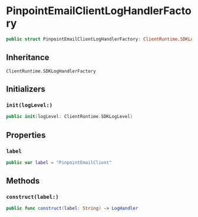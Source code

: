 # PinpointEmailClientLogHandlerFactory

``` swift
public struct PinpointEmailClientLogHandlerFactory: ClientRuntime.SDKLogHandlerFactory 
```

## Inheritance

`ClientRuntime.SDKLogHandlerFactory`

## Initializers

### `init(logLevel:)`

``` swift
public init(logLevel: ClientRuntime.SDKLogLevel) 
```

## Properties

### `label`

``` swift
public var label = "PinpointEmailClient"
```

## Methods

### `construct(label:)`

``` swift
public func construct(label: String) -> LogHandler 
```
